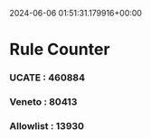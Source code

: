 2024-06-06 01:51:31.179916+00:00
# Rule Counter 
 ### UCATE : 460884

 ### Veneto : 80413

 ### Allowlist : 13930